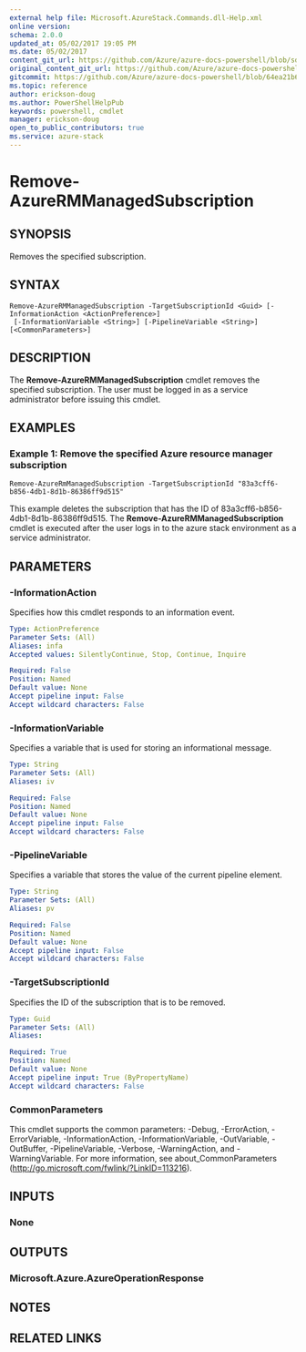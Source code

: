 ```yaml
---
external help file: Microsoft.AzureStack.Commands.dll-Help.xml
online version:
schema: 2.0.0
updated_at: 05/02/2017 19:05 PM
ms.date: 05/02/2017
content_git_url: https://github.com/Azure/azure-docs-powershell/blob/sdw-version-test/azureps-cmdlets-docs/AzureStack/AzureRM.AzureStackAdmin/v0.10.6/Remove-AzureRMManagedSubscription.md
original_content_git_url: https://github.com/Azure/azure-docs-powershell/blob/sdw-version-test/azureps-cmdlets-docs/AzureStack/AzureRM.AzureStackAdmin/v0.10.6/Remove-AzureRMManagedSubscription.md
gitcommit: https://github.com/Azure/azure-docs-powershell/blob/64ea21b6f9d300bac04d2df45c463f94a5e389b4
ms.topic: reference
author: erickson-doug
ms.author: PowerShellHelpPub
keywords: powershell, cmdlet
manager: erickson-doug
open_to_public_contributors: true
ms.service: azure-stack
---
```


# Remove-AzureRMManagedSubscription

## SYNOPSIS
Removes the specified subscription.

## SYNTAX

```
Remove-AzureRMManagedSubscription -TargetSubscriptionId <Guid> [-InformationAction <ActionPreference>]
 [-InformationVariable <String>] [-PipelineVariable <String>] [<CommonParameters>]
```

## DESCRIPTION
The **Remove-AzureRMManagedSubscription** cmdlet removes the specified subscription. The user must be logged in as a service administrator before issuing this cmdlet.

## EXAMPLES

### Example 1: Remove the specified Azure resource manager subscription
```
Remove-AzureRmManagedSubscription -TargetSubscriptionId "83a3cff6-b856-4db1-8d1b-86386ff9d515"
```

This example deletes the subscription that has the ID of 83a3cff6-b856-4db1-8d1b-86386ff9d515.
The **Remove-AzureRMManagedSubscription** cmdlet is executed after the user logs in to the azure stack environment as a service administrator.

## PARAMETERS

### -InformationAction
Specifies how this cmdlet responds to an information event.

```yaml
Type: ActionPreference
Parameter Sets: (All)
Aliases: infa
Accepted values: SilentlyContinue, Stop, Continue, Inquire

Required: False
Position: Named
Default value: None
Accept pipeline input: False
Accept wildcard characters: False
```

### -InformationVariable
Specifies a variable that is used for storing an informational message.

```yaml
Type: String
Parameter Sets: (All)
Aliases: iv

Required: False
Position: Named
Default value: None
Accept pipeline input: False
Accept wildcard characters: False
```

### -PipelineVariable
Specifies a variable that stores the value of the current pipeline element.

```yaml
Type: String
Parameter Sets: (All)
Aliases: pv

Required: False
Position: Named
Default value: None
Accept pipeline input: False
Accept wildcard characters: False
```

### -TargetSubscriptionId
Specifies the ID of the subscription that is to be removed.

```yaml
Type: Guid
Parameter Sets: (All)
Aliases:

Required: True
Position: Named
Default value: None
Accept pipeline input: True (ByPropertyName)
Accept wildcard characters: False
```

### CommonParameters
This cmdlet supports the common parameters: -Debug, -ErrorAction, -ErrorVariable, -InformationAction, -InformationVariable, -OutVariable, -OutBuffer, -PipelineVariable, -Verbose, -WarningAction, and -WarningVariable. For more information, see about_CommonParameters (http://go.microsoft.com/fwlink/?LinkID=113216).

## INPUTS

### None

## OUTPUTS

### Microsoft.Azure.AzureOperationResponse

## NOTES

## RELATED LINKS
